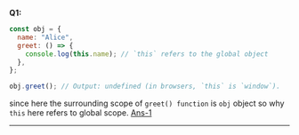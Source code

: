 **Q1:**

```js
const obj = {
  name: "Alice",
  greet: () => {
    console.log(this.name); // `this` refers to the global object
  },
};

obj.greet(); // Output: undefined (in browsers, `this` is `window`).
```

since here the surrounding scope of `greet() function` is `obj` object so why `this` here refers to global scope. [Ans-1]()

---
